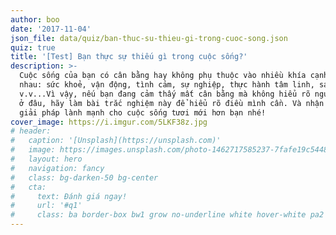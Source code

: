 ```yaml
---
author: boo
date: '2017-11-04'
json_file: data/quiz/ban-thuc-su-thieu-gi-trong-cuoc-song.json
quiz: true
title: '[Test] Bạn thực sự thiếu gì trong cuộc sống?'
description: >-
  Cuộc sống của bạn có cân bằng hay không phụ thuộc vào nhiều khía cạnh khác
  nhau: sức khoẻ, vận động, tình cảm, sự nghiệp, thực hành tâm linh, sáng tạo
  v.v...Vì vậy, nếu bạn đang cảm thấy mất cân bằng mà không hiểu rõ nguyên ngân
  ở đâu, hãy làm bài trắc nghiệm này để hiểu rõ điều mình cần. Và nhận những
  giải pháp lành mạnh cho cuộc sống tươi mới hơn bạn nhé!
cover_image: https://i.imgur.com/5LKF38z.jpg
# header:
#   caption: '[Unsplash](https://unsplash.com)'
#   image: https://images.unsplash.com/photo-1462717585237-7fafe19c5448?fit=crop&w=1600
#   layout: hero
#   navigation: fancy
#   class: bg-darken-50 bg-center
#   cta:
#     text: Đánh giá ngay!
#     url: '#q1'
#     class: ba border-box bw1 grow no-underline white hover-white pa2 mt4 tracked ttu
---
```

